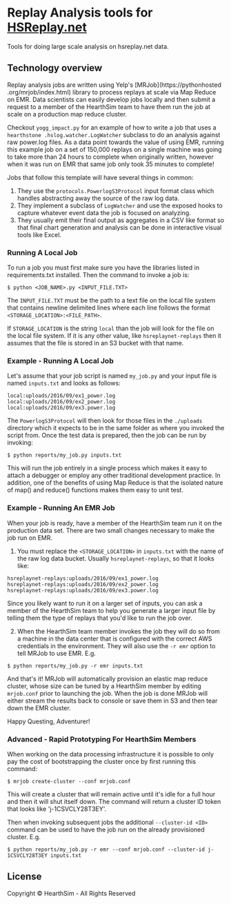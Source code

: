 # Replay Analysis tools for [HSReplay.net](https://hsreplay.net)

Tools for doing large scale analysis on hsreplay.net data.


## Technology overview

Replay analysis jobs are written using Yelp's [MRJob](https://pythonhosted
.org/mrjob/index.html) library to process replays at scale via Map Reduce on EMR. Data
scientists can easily develop jobs locally and then submit a request to a member of the
HearthSim team to have them run the job at scale on a production map reduce cluster.

Checkout `yogg_impact.py` for an example of how to write a job that uses a `hearthstone
.hslog.watcher.LogWatcher` subclass to do an analysis against raw power.log files. As a
data point towards the value of using EMR, running this example job on a set of 150,000
replays on a single machine was going to take more than 24 hours to complete when
originally written, however when it was run on EMR that same job only took 35 minutes to
complete!

Jobs that follow this template will have several things in common:

1. They use the `protocols.PowerlogS3Protocol` input format class which handles
abstracting away the source of the raw log data.
2. They implement a subclass of `LogWatcher` and use the exposed hooks to capture whatever
event data the job is focused on analyzing.
3. They usually emit their final output as aggregates in a CSV like format so that final
chart generation and analysis can be done in interactive visual tools like Excel.

### Running A Local Job

To run a job you must first make sure you have the libraries listed in requirements.txt
installed. Then the command to invoke a job is:

```
$ python <JOB_NAME>.py <INPUT_FILE.TXT>
```

The `INPUT_FILE.TXT` must be the path to a text file on the local file system that contains
 newline delimited lines where each line follows the format `<STORAGE_LOCATION>:<FILE_PATH>`.

If `STORAGE_LOCATION` is the string `local` than the job will look for the file on the
local file system. If it is any other value, like `hsreplaynet-replays` then it assumes
that the file is stored in an S3 bucket with that name.


### Example - Running A Local Job

Let's assume that your job script is named `my_job.py` and your input file is named
`inputs.txt` and looks as follows:

```
local:uploads/2016/09/ex1_power.log
local:uploads/2016/09/ex2_power.log
local:uploads/2016/09/ex3.power.log
```

The `PowerlogS3Protocol` will then look for those files in the `./uploads` directory which
it expects to be in the same folder as where you invoked the script from.
Once the test data is prepared, then the job can be run by invoking:

```
$ python reports/my_job.py inputs.txt
```

This will run the job entirely in a single process which makes it easy to attach a
debugger or employ any other traditional development practice. In addition, one of the
benefits of using Map Reduce is that the isolated nature of map() and reduce() functions
makes them easy to unit test.


### Example - Running An EMR Job

When your job is ready, have a member of the HearthSim team run it on the production data
set. There are two small changes necessary to make the job run on EMR.

1) You must replace the `<STORAGE_LOCATION>` in `inputs.txt` with the name of the raw log
data bucket. Usually `hsreplaynet-replays`, so that it looks like:
```
hsreplaynet-replays:uploads/2016/09/ex1_power.log
hsreplaynet-replays:uploads/2016/09/ex2_power.log
hsreplaynet-replays:uploads/2016/09/ex3.power.log
```
Since you likely want to run it on a larger set of inputs, you can ask a member of the
HearthSim team to help you generate a larger input file by telling them the type of
replays that you'd like to run the job over.

2) When the HearthSim team member invokes the job they will do so from a machine in the
data center that is configured with the correct AWS credentials in the environment. They
will also use the `-r emr` option to tell MRJob to use EMR. E.g.

```
$ python reports/my_job.py -r emr inputs.txt
```

And that's it! MRJob will automatically provision an elastic map reduce cluster, whose
size can be tuned by a HearthSim member by editing `mrjob.conf` prior to launching the
job. When the job is done MRJob will either stream the results back to console or save
them in S3 and then tear down the EMR cluster.

Happy Questing, Adventurer!


### Advanced - Rapid Prototyping For HearthSim Members

When working on the data processing infrastructure it is possible to only pay the cost of
 bootstrapping the cluster once by first running this command:

```
$ mrjob create-cluster --conf mrjob.conf
```

This will create a cluster that will remain active until it's idle for a full hour
and then it will shut itself down. The command will return a cluster ID token that looks
like 'j-1CSVCLY28T3EY'.

Then when invoking subsequent jobs the additional `--cluster-id <ID>` command can be used
to have the job run on the already provisioned cluster. E.g.

```
$ python reports/my_job.py -r emr --conf mrjob.conf --cluster-id j-1CSVCLY28T3EY inputs.txt
```


## License

Copyright © HearthSim - All Rights Reserved
